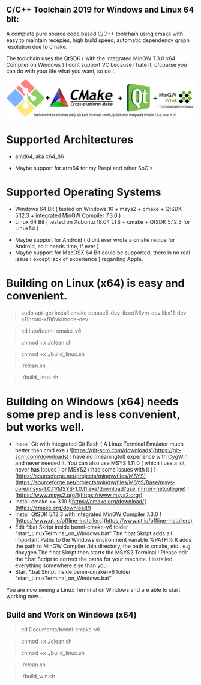 ## C/C++ Toolchain 2019 for Windows and Linux 64 bit: 
A complete pure source code based C/C++ toolchain using cmake
with easy to maintain recepies, high build speed, automatic dependency graph resolution due to cmake.

The toolchain uses the QtSDK ( with the integrated MinGW 7.3.0 x64 Compiler on Windows )
I dont support VC because i hate it, ofcourse you can do with your life what you want, so do I.

![the system](contribs.png)

# Supported Architectures
+ amd64, aka x64_86 
- Maybe support for arm64 for my Raspi and other SoC's

# Supported Operating Systems
+ Windows 64 Bit ( tested on Windows 10 + msys2 + cmake + QtSDK 5.12.3 + integrated MinGW Compiler 7.3.0 )
+ Linux 64 Bit ( tested on Xubuntu 18.04 LTS + cmake + QtSDK 5.12.3 for Linux64 )
- Maybe support for Android ( didnt ever wrote a cmake recipe for Android, so it needs time, if ever )
- Maybe support for  MacOSX 64 Bit could be supported, there is no real issue ( except lack of experience ) regarding Apple.

# Building on Linux (x64) is easy and convenient.

> sudo apt-get install cmake qtbase5-dev libxxf86vm-dev libx11-dev x11proto-xf86vidmode-dev

> cd into/benni-cmake-v6

> chmod +x ./clean.sh

> chmod +x ./build_linux.sh

> ./clean.sh

> ./build_linux.sh

# Building on Windows (x64) needs some prep and is less convenient, but works well.

- Install Git with integrated Git Bash ( A Linux Terminal Emulator much better than cmd.exe )
	![https://git-scm.com/downloads](https://git-scm.com/downloads)
	I have no (meaningful) experience with CygWin and never needed it.
	You can also use MSYS 1.11.0 ( which i use a lot, never has issues ) or MSYS2 ( had some issues with it )
	![https://sourceforge.net/projects/mingw/files/MSYS](https://sourceforge.net/projects/mingw/files/MSYS/Base/msys-core/msys-1.0.11/MSYS-1.0.11.exe/download?use_mirror=netcologne)
	![https://www.msys2.org/](https://www.msys2.org/)
- Install cmake >= 3.10
	![https://cmake.org/download/](https://cmake.org/download/)
- Install QtSDK 5.12.3 with integrated MinGW Compiler 7.3.0
	![https://www.qt.io/offline-installers](https://www.qt.io/offline-installers)
- Edit *.bat Skript inside benni-cmake-v6 folder "start_LinuxTerminal_on_Windows.bat"
	The *.bat Skript adds all important Paths to the Windows environment variable %PATH%
	It adds the path to MinGW Compiler /bin directory, the path to cmake, etc.. e.g. doxygen
	The *.bat Skript then starts the MSYS2 Terminal
	! Please edit the *.bat Script to correct the paths for your machine. I installed everything somewhere else than you.
- Start *.bat Skript inside benni-cmake-v6 folder "start_LinuxTerminal_on_Windows.bat"

You are now seeing a Linux Terminal on Windows and are able to start working now...
	
## Build and Work on Windows (x64)

> cd Documents/benni-cmake-v6

> chmod +x ./clean.sh

> chmod +x ./build_linux.sh

> ./clean.sh

> ./build_win.sh